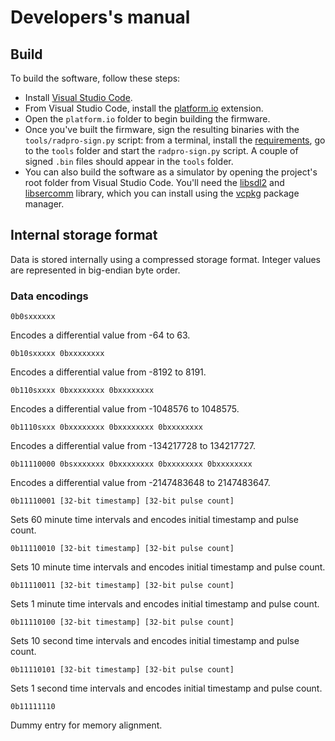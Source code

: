 # Developers's manual

## Build

To build the software, follow these steps:

* Install [Visual Studio Code](https://code.visualstudio.com/).
* From Visual Studio Code, install the [platform.io](https://platformio.org/) extension.
* Open the `platform.io` folder to begin building the firmware.
* Once you've built the firmware, sign the resulting binaries with the `tools/radpro-sign.py` script: from a terminal, install the [requirements](https://github.com/Gissio/radpro/blob/main/docs/users.md#radpro-tool), go to the `tools` folder and start the `radpro-sign.py` script. A couple of signed `.bin` files should appear in the `tools` folder.
* You can also build the software as a simulator by opening the project's root folder from Visual Studio Code. You'll need the [libsdl2](https://github.com/libsdl-org/SDL) and [libsercomm](https://github.com/ingeniamc/sercomm) library, which you can install using the [vcpkg](https://vcpkg.io/en/getting-started.html) package manager.

## Internal storage format

Data is stored internally using a compressed storage format. Integer values are represented in big-endian byte order.

### Data encodings

    0b0sxxxxxx

Encodes a differential value from -64 to 63.

    0b10sxxxxx 0bxxxxxxxx

Encodes a differential value from -8192 to 8191.

    0b110sxxxx 0bxxxxxxxx 0bxxxxxxxx

Encodes a differential value from -1048576 to 1048575.

    0b1110sxxx 0bxxxxxxxx 0bxxxxxxxx 0bxxxxxxxx

Encodes a differential value from -134217728 to 134217727.

    0b11110000 0bsxxxxxxx 0bxxxxxxxx 0bxxxxxxxx 0bxxxxxxxx

Encodes a differential value from -2147483648 to 2147483647.

    0b11110001 [32-bit timestamp] [32-bit pulse count]

Sets 60 minute time intervals and encodes initial timestamp and pulse count.

    0b11110010 [32-bit timestamp] [32-bit pulse count]

Sets 10 minute time intervals and encodes initial timestamp and pulse count.

    0b11110011 [32-bit timestamp] [32-bit pulse count]

Sets 1 minute time intervals and encodes initial timestamp and pulse count.

    0b11110100 [32-bit timestamp] [32-bit pulse count]

Sets 10 second time intervals and encodes initial timestamp and pulse count.

    0b11110101 [32-bit timestamp] [32-bit pulse count]

Sets 1 second time intervals and encodes initial timestamp and pulse count.

    0b11111110

Dummy entry for memory alignment.
